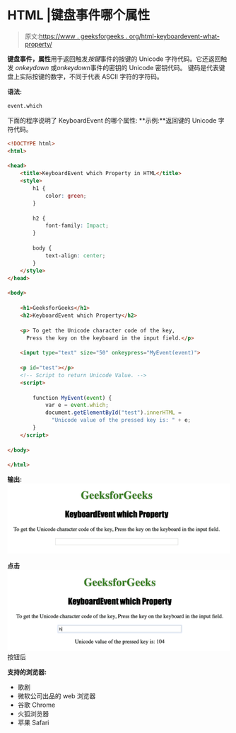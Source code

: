 # HTML |键盘事件哪个属性

> 原文:[https://www . geeksforgeeks . org/html-keyboardevent-what-property/](https://www.geeksforgeeks.org/html-keyboardevent-which-property/)

**键盘事件，属性**用于返回触发*按键*事件的按键的 Unicode 字符代码。它还返回触发 *onkeydown* 或*onkeydown*事件的密钥的 Unicode 密钥代码。
键码是代表键盘上实际按键的数字，不同于代表 ASCII 字符的字符码。

**语法:**

```html
event.which
```

下面的程序说明了 KeyboardEvent 的哪个属性:
**示例:**返回键的 Unicode 字符代码。

```html
<!DOCTYPE html>
<html>

<head>
    <title>KeyboardEvent which Property in HTML</title>
    <style>
        h1 {
            color: green;
        }

        h2 {
            font-family: Impact;
        }

        body {
            text-align: center;
        }
    </style>
</head>

<body>

    <h1>GeeksforGeeks</h1>
    <h2>KeyboardEvent which Property</h2>

    <p> To get the Unicode character code of the key, 
      Press the key on the keyboard in the input field.</p>

    <input type="text" size="50" onkeypress="MyEvent(event)">

    <p id="test"></p>
    <!-- Script to return Unicode Value. -->
    <script>

        function MyEvent(event) {
            var e = event.which;
            document.getElementById("test").innerHTML = 
              "Unicode value of the pressed key is: " + e;
        }
    </script>

</body>

</html>
```

**输出:**
![](img/4dc6323443727a7a379d1394d2865792.png)

**点击**
![](img/49dedfe5f8ca9e4b1ebb30cb8408249c.png)按钮后

**支持的浏览器:**

*   歌剧
*   微软公司出品的 web 浏览器
*   谷歌 Chrome
*   火狐浏览器
*   苹果 Safari